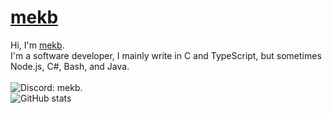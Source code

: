 <div>
    <h1 style="text-decoration: none;">
        <a href="https://mekb-turtle.github.io">mekb</a>
    </h1>
    Hi, I'm <a href="https://mekb-turtle.github.io">mekb</a>.<br/>
    I'm a software developer, I mainly write in C and TypeScript, but sometimes Node.js, C#, Bash, and Java.<br/><br/>
    <a style="text-decoration: none;" href="https://discord.com/users/686869093604917249">
        <img alt="Discord: mekb." src="https://img.shields.io/static/v1?label=Discord&message=mekb.&logo=discord&style=flat&logoColor=f5c2e7&labelColor=1e1e2e&color=f5c2e7" />
    </a>
    <br/>
    <a style="text-decoration: none;" href="https://github.com/mekb-turtle">
        <img alt="GitHub stats" src="https://github-readme-stats.vercel.app/api?username=mekb-turtle&include_all_commits=true&count_private=true&hide_title=true&show_icons=true&hide_border=true&bg_color=1e1e2e&text_color=cdd6f4&icon_color=f5c2e7&title_color=f5c2e7" /><br/>
    </a>
</div>
